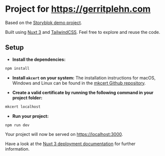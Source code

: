 # Project for https://gerritplehn.com

Based on the [Storyblok demo project](https://github.com/storyblok/storyblok-demo-default).

Built using [Nuxt 3](https://v3.nuxtjs.org/) and [TailwindCSS](https://tailwindcss.com/). Feel free to explore and reuse the code.

## Setup

- **Install the dependencies:**

```bash
npm install
```

- **Install `mkcert` on your system:** The installation instructions for macOS, Windows and Linux can be found in the [mkcert Github repository](https://github.com/FiloSottile/mkcert).

- **Create a valid certificate by running the following command in your project folder:** 

```bash
mkcert localhost
```

- **Run your project:**

```bash
npm run dev
```

Your project will now be served on [https://localhost:3000](https://localhost:3000).

Have a look at the [Nuxt 3 deployment documentation](https://v3.nuxtjs.org/guide/deploy/presets) for further information.
